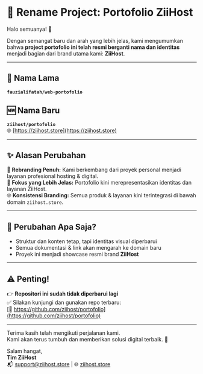 # 📝 Rename Project: Portofolio ZiiHost

Halo semuanya! 👋

Dengan semangat baru dan arah yang lebih jelas, kami mengumumkan bahwa **project portofolio ini telah resmi berganti nama dan identitas** menjadi bagian dari brand utama kami: **ZiiHost**.

---

## 🔄 Nama Lama
**`fauzialifatah/web-portofolio`**

## 🆕 Nama Baru
**`ziihost/portofolio`**  
🌐 [https://ziihost.store](https://ziihost.store)

---

## ✨ Alasan Perubahan

🚀 **Rebranding Penuh:** Kami berkembang dari proyek personal menjadi layanan profesional hosting & digital.  
🎯 **Fokus yang Lebih Jelas:** Portofolio kini merepresentasikan identitas dan layanan ZiiHost.  
🌐 **Konsistensi Branding:** Semua produk & layanan kini terintegrasi di bawah domain `ziihost.store`.

---

## 📌 Perubahan Apa Saja?

- Struktur dan konten tetap, tapi identitas visual diperbarui
- Semua dokumentasi & link akan mengarah ke domain baru
- Proyek ini menjadi showcase resmi brand **ZiiHost**

---

## ⚠️ Penting!

👉 **Repositori ini sudah tidak diperbarui lagi**  
✅ Silakan kunjungi dan gunakan repo terbaru:  
[🔗 https://github.com/ziihost/portofolio](https://github.com/ziihost/portofolio)

---

Terima kasih telah mengikuti perjalanan kami.  
Kami akan terus tumbuh dan memberikan solusi digital terbaik. 🌟

Salam hangat,  
**Tim ZiiHost**  
📬 [support@ziihost.store](mailto:support@ziihost.store) | 🌐 [ziihost.store](https://ziihost.store)
